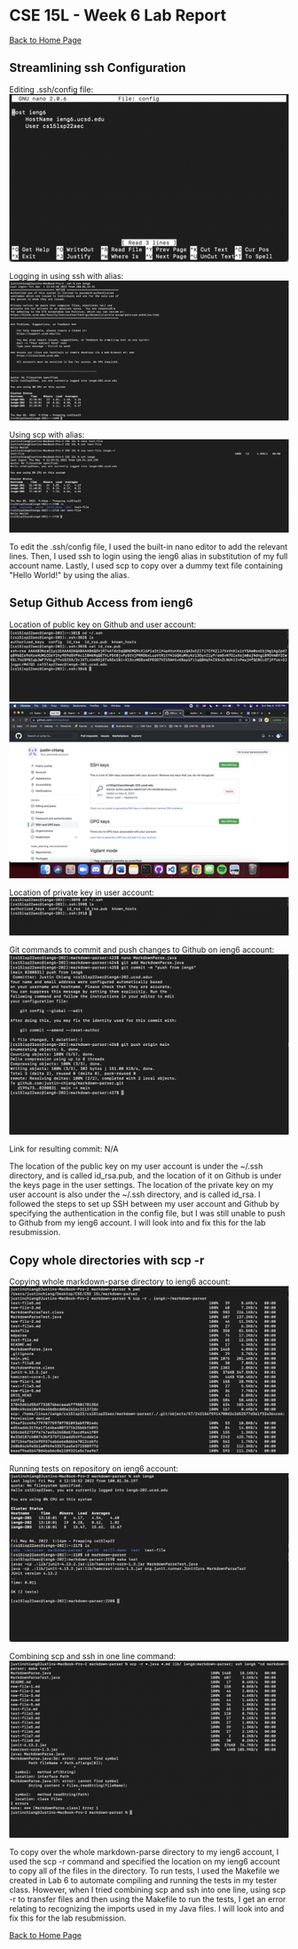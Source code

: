 # CSE 15L - Week 6 Lab Report

[Back to Home Page](index.html)

## Streamlining ssh Configuration

Editing .ssh/config file:
![Editing .ssh/config file](/assets/week-6-images/part1-image1.png)

Logging in using ssh with alias:
![Logging in using ssh with alias](/assets/week-6-images/part1-image2.png)

Using scp with alias:
![Using scp with alias](/assets/week-6-images/part1-image3.png)

To edit the .ssh/config file, I used the built-in nano editor to add the relevant lines. Then, I used ssh to login using the ieng6 alias in substitution of my full account name. Lastly, I used scp to copy over a dummy text file containing "Hello World!" by using the alias.

## Setup Github Access from ieng6

Location of public key on Github and user account:
![Location of public key on Github and user account](/assets/week-6-images/part2-image1.png)
![Location of public key on Github and user account](/assets/week-6-images/part2-image2.png)

Location of private key in user account:
![Location of private key in user account](/assets/week-6-images/part2-image3.png)

Git commands to commit and push changes to Github on ieng6 account:
![Git commands to commit and push changes to Github on ieng6 account](/assets/week-6-images/part2-image4.png)

Link for resulting commit: N/A

The location of the public key on my user account is under the ~/.ssh directory, and is called id_rsa.pub, and the location of it on Github is under the keys page in the user settings. The location of the private key on my user account is also under the ~/.ssh directory, and is called id_rsa. I followed the steps to set up SSH between my user account and Github by specifying the authentication in the config file, but I was still unable to push to Github from my ieng6 account. I will look into and fix this for the lab resubmission. 


## Copy whole directories with scp -r

Copying whole markdown-parse directory to ieng6 account:
![Copying whole markdown-parse directory to ieng6 account](/assets/week-6-images/part3-image1.png)

Running tests on repository on ieng6 account:
![Running tests on repository on ieng6 account](/assets/week-6-images/part3-image2.png)

Combining scp and ssh in one line command:
![Combining scp and ssh in one line command](/assets/week-6-images/part3-image3.png)

To copy over the whole markdown-parse directory to my ieng6 account, I used the scp -r command and specified the location on my ieng6 account to copy all of the files in the directory. To run tests, I used the Makefile we created in Lab 6 to automate compiling and running the tests in my tester class. However, when I tried combining scp and ssh into one line, using scp -r to transfer files and then using the Makefile to run the tests, I get an error relating to recognizing the imports used in my Java files. I will look into and fix this for the lab resubmission. 

[Back to Home Page](index.html)
